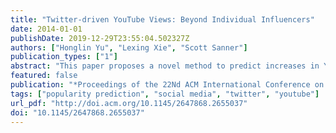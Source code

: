 ```yaml
---
title: "Twitter-driven YouTube Views: Beyond Individual Influencers"
date: 2014-01-01
publishDate: 2019-12-29T23:55:04.502327Z
authors: ["Honglin Yu", "Lexing Xie", "Scott Sanner"]
publication_types: ["1"]
abstract: "This paper proposes a novel method to predict increases in YouTube viewcount driven from the Twitter social network. Specifically, we aim to predict two types of viewcount increases: a sudden increase in viewcount (named as Jump), and the viewcount shortly after the upload of a new video (named as Early). Experiments on hundreds of thousands of videos and millions of tweets show that Twitter-derived features alone can predict whether a video will be in the top 5% for Early popularity with 0.7 Precision@100. Furthermore, our results reveal that while individual influence is indeed important for predicting how Twitter drives YouTube views, it is a diversity of interest from the most active to the least active Twitter users mentioning a video (measured by the variation in their total activity) that is most informative for both Jump and Early prediction. In summary, by going beyond features that quantify individual influence and additionally leveraging collective features of activity variation, we are able to obtain an effective cross-network predictor of Twitter-driven YouTube views."
featured: false
publication: "*Proceedings of the 22Nd ACM International Conference on Multimedia*"
tags: ["popularity prediction", "social media", "twitter", "youtube"]
url_pdf: "http://doi.acm.org/10.1145/2647868.2655037"
doi: "10.1145/2647868.2655037"
---
```


